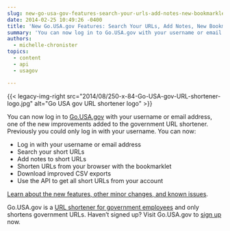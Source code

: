 ```yaml
---
slug: new-go-usa-gov-features-search-your-urls-add-notes-new-bookmarklet-and-more
date: 2014-02-25 10:49:26 -0400
title: 'New Go.USA.gov Features: Search Your URLs, Add Notes, New Bookmarklet, and More'
summary: 'You can now log in to Go.USA.gov with your username or email address, one of the  new improvements added to the government URL shortener.'
authors:
  - michelle-chronister
topics:
  - content
  - api
  - usagov

---
```


{{< legacy-img-right src="2014/08/250-x-84-Go-USA-gov-URL-shortener-logo.jpg" alt="Go USA gov URL shortener logo" >}}

You can now log in to [Go.USA.gov](https://go.usa.gov/) with your username or email address, one of the  new improvements added to the government URL shortener. Previously you could only log in with your username. You can now:

  * Log in with your username or email address
  * Search your short URLs
  * Add notes to short URLs
  * Shorten URLs from your browser with the bookmarklet
  * Download improved CSV exports
  * Use the API to get all short URLs from your account

[Learn about the new features, other minor changes, and known issues](http://go.usa.gov/node/121).

Go.USA.gov is a [URL shortener for government employees](https://blog.usa.gov/sunsetting-go.usa.gov-frequently-asked-questions) and only shortens government URLs. Haven&#8217;t signed up? Visit Go.USA.gov to [sign up](https://go.usa.gov/) now.